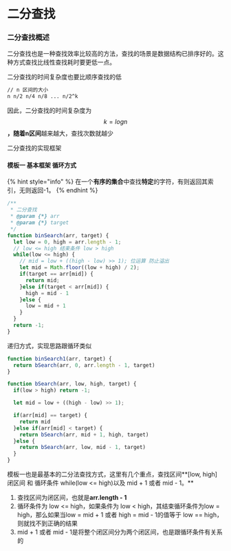 # 二分查找

### 二分查找概述

二分查找也是一种查找效率比较高的方法，查找的场景是数据结构已排序好的。这种方式查找比线性查找耗时要更低一点。

二分查找的时间复杂度也要比顺序查找的低

```bash
// n 区间的大小
n n/2 n/4 n/8 ... n/2^k 
```

因此，二分查找的时间复杂度为 $$k = logn$$ **，**随着**n区间**越来越大，查找次数就越少

二分查找的实现框架 

#### 模板一 基本框架 循环方式  

{% hint style="info" %}
在一个**有序的集合**中查找**特定**的字符，有则返回其索引，无则返回-1。
{% endhint %}

```javascript
/**
 * 二分查找
 * @param {*} arr 
 * @param {*} target 
 */
function binSearch(arr, target) {
  let low = 0, high = arr.length - 1;
  // low <= high 结束条件 low > high
  while(low <= high) {
    // mid = low + ((high - low) >> 1); 位运算 防止溢出
    let mid = Math.floor((low + high) / 2);
    if(target == arr[mid]) {
      return mid;
    }else if(target < arr[mid]) {
      high = mid - 1
    }else {
      low = mid + 1
    }
  }
  return -1;
}
```

递归方式，实现思路跟循环类似

```javascript
function binSearch1(arr, target) {
  return bSearch(arr, 0, arr.length - 1, target)
}

function bSearch(arr, low, high, target) {
  if(low > high) return -1;

  let mid = low + ((high - low) >> 1);

  if(arr[mid] == target) {
    return mid
  }else if(arr[mid] < target) {
    return bSearch(arr, mid + 1, high, target)
  }else {
    return bSearch(arr, low, mid - 1, target)
  }
}
```

模板一也是最基本的二分法查找方式，这里有几个重点，查找区间**\[low, high\] 闭区间 和 循环条件 while\(low &lt;= high\)以及 mid + 1 或者 mid - 1。**

1.  查找区间为闭区间，也就是**arr.length - 1**
2.  循环条件为 low &lt;= high，如果条件为 low &lt; high，其结束循环条件为low = high，那么如果当low = mid + 1 或者 high = mid - 1的值等于 low == high，则就找不到正确的结果
3.  mid + 1 或者 mid - 1是将整个闭区间分为两个闭区间，也是跟循环条件有关系的



